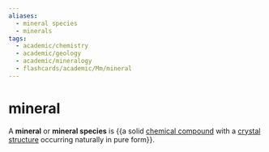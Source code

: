 ```yaml
---
aliases:
  - mineral species
  - minerals
tags:
  - academic/chemistry
  - academic/geology
  - academic/mineralogy
  - flashcards/academic/Mm/mineral
---
```


# mineral

A __mineral__ or __mineral species__ is {{a solid [chemical compound](chemical%20compound.md) with a [crystal structure](crystal%20structure.md) occurring naturally in pure form}}. <!--SR:!2023-06-19,39,230-->
